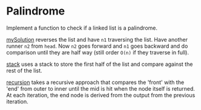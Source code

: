# Palindrome

 Implement a function to check if a linked list is a palindrome.

 [mySolution](./palindrome/mySolution.cpp) reverses the list and have `n1` traversing the list. Have another runner `n2` from `head`. Now `n2` goes forward and `n1` goes backward and do comparison until they are half way (still order `O(n)` if they traverse in full).

 [stack](./palindrome/stack.cpp) uses a stack to store the first half of the list and compare against the rest of the list.

 [recursion](./palindrome/recursion.cpp) takes a recursive approach that compares the 'front' with the 'end' from outer to inner until the mid is hit when the node itself is returned. At each iteration, the end node is derived from the output from the previous iteration.
